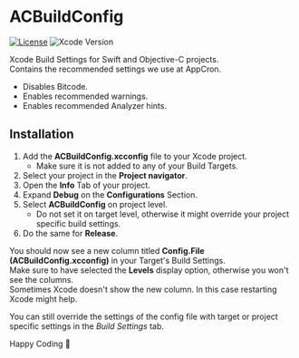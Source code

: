 # ACBuildConfig
[![License](https://img.shields.io/badge/license-Apache%202.0-cb0010.svg)](https://raw.githubusercontent.com/appcron/acinteractor/master/LICENSE)
![Xcode Version](https://img.shields.io/badge/Xcode-8.3.3-blue.svg)

Xcode Build Settings for Swift and Objective-C projects.  
Contains the recommended settings we use at AppCron.
- Disables Bitcode.
- Enables recommended warnings.
- Enables recommended Analyzer hints.

## Installation
1. Add the **ACBuildConfig.xcconfig** file to your Xcode project.
   * Make sure it is not added to any of your Build Targets.
2. Select your project in the **Project navigator**.
3. Open the **Info** Tab of your project.
4. Expand **Debug** on the **Configurations** Section.
5. Select **ACBuildConfig** on project level.
   * Do not set it on target level, otherwise it might override your project specific build settings.
6. Do the same for **Release**.

You should now see a new column titled **Config.File (ACBuildConfig.xcconfig)** in your Target's Build Settings.  
Make sure to have selected the **Levels** display option, otherwise you won't see the columns.  
Sometimes Xcode doesn't show the new column. In this case restarting Xcode might help.

You can still override the settings of the config file with target or project specific settings in the *Build Settings* tab.

Happy Coding 🐳
